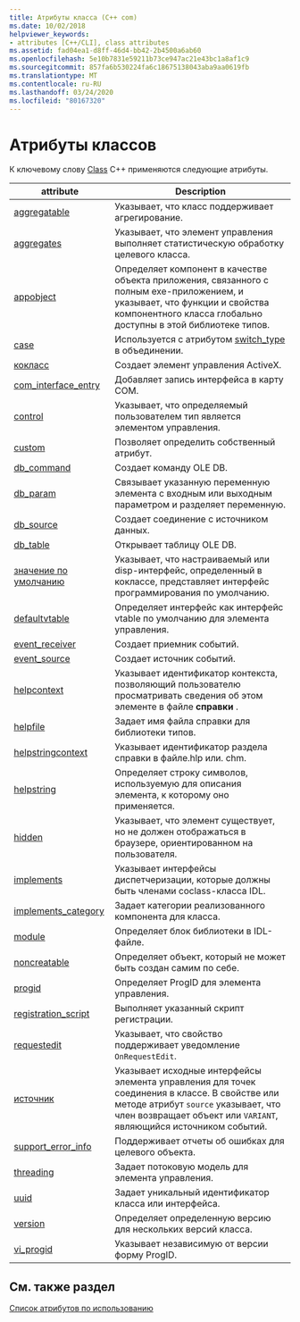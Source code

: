 ```yaml
---
title: Атрибуты класса (C++ com)
ms.date: 10/02/2018
helpviewer_keywords:
- attributes [C++/CLI], class attributes
ms.assetid: fad04ea1-d8ff-46d4-bb42-2b4500a6ab60
ms.openlocfilehash: 5e10b7831e59211b73ce947ac21e43bc1a8af1c9
ms.sourcegitcommit: 857fa6b530224fa6c18675138043aba9aa0619fb
ms.translationtype: MT
ms.contentlocale: ru-RU
ms.lasthandoff: 03/24/2020
ms.locfileid: "80167320"
---
```

# <a name="class-attributes"></a>Атрибуты классов

К ключевому слову [Class](../../cpp/class-cpp.md) C++ применяются следующие атрибуты.

|attribute|Description|
|---------------|-----------------|
|[aggregatable](aggregatable.md)|Указывает, что класс поддерживает агрегирование.|
|[aggregates](aggregates.md)|Указывает, что элемент управления выполняет статистическую обработку целевого класса.|
|[appobject](appobject.md)|Определяет компонент в качестве объекта приложения, связанного с полным exe-приложением, и указывает, что функции и свойства компонентного класса глобально доступны в этой библиотеке типов.|
|[case](case-cpp.md)|Используется с атрибутом [switch_type](switch-type.md) в объединении.|
|[кокласс](coclass.md)|Создает элемент управления ActiveX.|
|[com_interface_entry](com-interface-entry-cpp.md)|Добавляет запись интерфейса в карту COM.|
|[control](control.md)|Указывает, что определяемый пользователем тип является элементом управления.|
|[custom](custom-cpp.md)|Позволяет определить собственный атрибут.|
|[db_command](db-command.md)|Создает команду OLE DB.|
|[db_param](db-param.md)|Связывает указанную переменную элемента с входным или выходным параметром и разделяет переменную.|
|[db_source](db-source.md)|Создает соединение с источником данных.|
|[db_table](db-table.md)|Открывает таблицу OLE DB.|
|[значение по умолчанию](default-cpp.md)|Указывает, что настраиваемый или disp-интерфейс, определенный в коклассе, представляет интерфейс программирования по умолчанию.|
|[defaultvtable](defaultvtable.md)|Определяет интерфейс как интерфейс vtable по умолчанию для элемента управления.|
|[event_receiver](event-receiver.md)|Создает приемник событий.|
|[event_source](event-source.md)|Создает источник событий.|
|[helpcontext](helpcontext.md)|Указывает идентификатор контекста, позволяющий пользователю просматривать сведения об этом элементе в файле **справки** .|
|[helpfile](helpfile.md)|Задает имя файла справки для библиотеки типов.|
|[helpstringcontext](helpstringcontext.md)|Указывает идентификатор раздела справки в файле.hlp или. chm.|
|[helpstring](helpstring.md)|Определяет строку символов, используемую для описания элемента, к которому оно применяется.|
|[hidden](hidden.md)|Указывает, что элемент существует, но не должен отображаться в браузере, ориентированном на пользователя.|
|[implements](implements-cpp.md)|Указывает интерфейсы диспетчеризации, которые должны быть членами coclass-класса IDL.|
|[implements_category](implements-category.md)|Задает категории реализованного компонента для класса.|
|[module](module-cpp.md)|Определяет блок библиотеки в IDL-файле.|
|[noncreatable](noncreatable.md)|Определяет объект, который не может быть создан самим по себе.|
|[progid](progid.md)|Определяет ProgID для элемента управления.|
|[registration_script](registration-script.md)|Выполняет указанный скрипт регистрации.|
|[requestedit](requestedit.md)|Указывает, что свойство поддерживает уведомление `OnRequestEdit`.|
|[источник](source-cpp.md)|Указывает исходные интерфейсы элемента управления для точек соединения в классе. В свойстве или методе атрибут `source` указывает, что член возвращает объект или `VARIANT`, являющийся источником событий.|
|[support_error_info](support-error-info.md)|Поддерживает отчеты об ошибках для целевого объекта.|
|[threading](threading-cpp.md)|Задает потоковую модель для элемента управления.|
|[uuid](uuid-cpp-attributes.md)|Задает уникальный идентификатор класса или интерфейса.|
|[version](version-cpp.md)|Определяет определенную версию для нескольких версий класса.|
|[vi_progid](vi-progid.md)|Указывает независимую от версии форму ProgID.|

## <a name="see-also"></a>См. также раздел

[Список атрибутов по использованию](attributes-by-usage.md)
